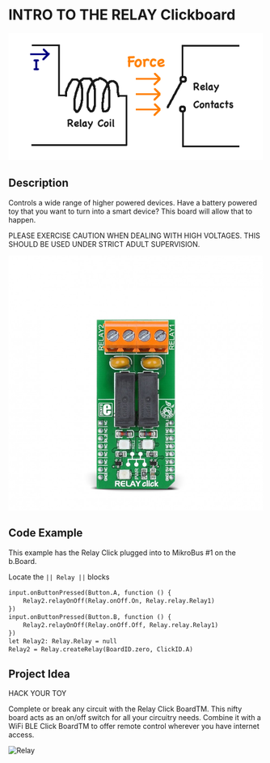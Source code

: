 # INTRO TO THE RELAY Clickboard

![Relay](https://github.com/Brilliant-Labs/bboard-tutorials-v3/blob/master/relay/relay.png?raw=true "Relay")

## Description

Controls a wide range of higher
powered devices. Have a battery
powered toy that you want to turn
into a smart device? This board
will allow that to happen.

PLEASE EXERCISE CAUTION
WHEN DEALING WITH HIGH
VOLTAGES. THIS SHOULD BE
USED UNDER STRICT ADULT
SUPERVISION.

![Relay](https://github.com/Brilliant-Labs/bboard-tutorials-v3/blob/master/relay/relay-click.jpg?raw=true "Relay Click")

## Code Example

This example has the Relay Click plugged into to MikroBus #1 on the b.Board.

Locate the ``|| Relay ||`` blocks


```blocks
input.onButtonPressed(Button.A, function () {
    Relay2.relayOnOff(Relay.onOff.On, Relay.relay.Relay1)
})
input.onButtonPressed(Button.B, function () {
    Relay2.relayOnOff(Relay.onOff.Off, Relay.relay.Relay1)
})
let Relay2: Relay.Relay = null
Relay2 = Relay.createRelay(BoardID.zero, ClickID.A)
```

## Project Idea

HACK YOUR TOY

Complete or break any
circuit with the Relay Click
BoardTM. This nifty board acts
as an on/off switch for all
your circuitry needs.
Combine it with a WiFi BLE
Click BoardTM to offer remote
control wherever you have
internet access.


![Relay](https://github.com/Brilliant-Labs/bboard-tutorials-v3/blob/master/relay/relayclick-gif.gif?raw=true "Let's Keep things nifty")